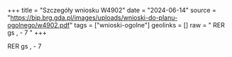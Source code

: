 +++
title = "Szczegóły wniosku W4902"
date = "2024-06-14"
source = "https://bip.brg.gda.pl/images/uploads/wnioski-do-planu-ogolnego/w4902.pdf"
tags = ["wnioski-ogolne"]
geolinks = []
raw = " RER gs ,  - 7 "
+++

 RER gs ,  - 7



